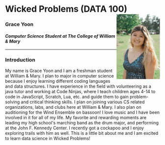 # Wicked Problems (DATA 100) <img align="right" alt="drawing" src="GraceYoon.jpg" width="28%" height="28%">

### Grace Yoon 
#### *Computer Science Student at The College of William & Mary*
---

### Introduction
My name is Grace Yoon and I am a freshman student at William & Mary. I plan to major in computer science because I enjoy learning different coding languages and data structures. I have experience in the field with volunteering as a java tutor and working at Code Ninjas, where I teach children ages 4-14 to code in JavaScript, Scratch, Lua, etc. and guide them to gain problem-solving and critical thinking skills. I plan on joining various CS related organizations, labs, and clubs here at William & Mary. I also plan on auditioning for the Wind Ensemble on bassoon! I love music and I have been involved in it for all of my life. My favorite and rewarding moments are leading my high school's marching band as the drum major, and performing at the John F. Kennedy Center. I recently got a cockapoo and I enjoy exploring trails with him as well. This is a little bit about me and I am excited to learn data science in Wicked Problems!
